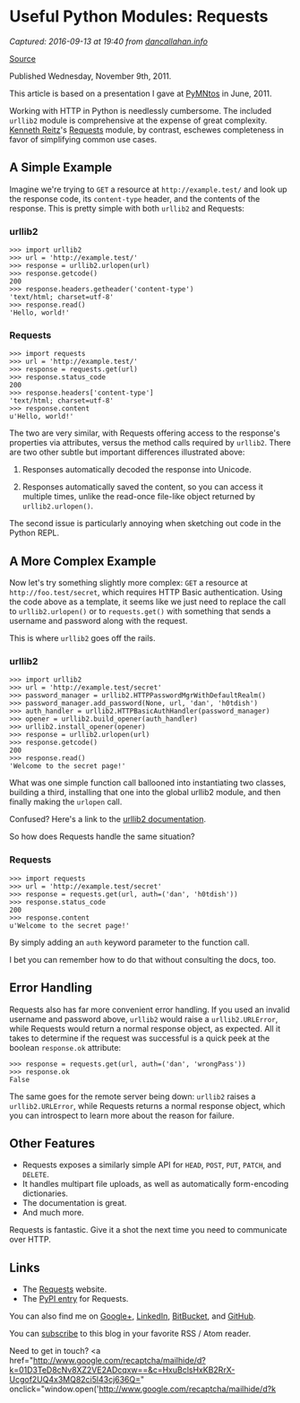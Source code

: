 # Useful Python Modules: Requests

_Captured: 2016-09-13 at 19:40 from [dancallahan.info](https://dancallahan.info/journal/python-requests/)_

[Source](https://dancallahan.info/journal/python-requests/ "Permalink to Useful Python Modules: Requests | Dan Callahan")

Published Wednesday, November 9th, 2011.

This article is based on a presentation I gave at [PyMNtos][2] in June, 2011.

Working with HTTP in Python is needlessly cumbersome. The included `urllib2` module is comprehensive at the expense of great complexity. [Kenneth Reitz][3]'s [Requests][4] module, by contrast, eschewes completeness in favor of simplifying common use cases.

## A Simple Example

Imagine we're trying to `GET` a resource at `http://example.test/` and look up the response code, its `content-type` header, and the contents of the response. This is pretty simple with both `urllib2` and Requests:

### urllib2

    >>> import urllib2
    >>> url = 'http://example.test/'
    >>> response = urllib2.urlopen(url)
    >>> response.getcode()
    200
    >>> response.headers.getheader('content-type')
    'text/html; charset=utf-8'
    >>> response.read()
    'Hello, world!'

### Requests

    >>> import requests
    >>> url = 'http://example.test/'
    >>> response = requests.get(url)
    >>> response.status_code
    200
    >>> response.headers['content-type']
    'text/html; charset=utf-8'
    >>> response.content
    u'Hello, world!'

The two are very similar, with Requests offering access to the response's properties via attributes, versus the method calls required by `urllib2`. There are two other subtle but important differences illustrated above:

1. Responses automatically decoded the response into Unicode.

2. Responses automatically saved the content, so you can access it multiple times, unlike the read-once file-like object returned by `urllib2.urlopen()`.

The second issue is particularly annoying when sketching out code in the Python REPL.

## A More Complex Example

Now let's try something slightly more complex: `GET` a resource at `http://foo.test/secret`, which requires HTTP Basic authentication. Using the code above as a template, it seems like we just need to replace the call to `urllib2.urlopen()` or to `requests.get()` with something that sends a username and password along with the request.

This is where `urllib2` goes off the rails.

### urllib2

    >>> import urllib2
    >>> url = 'http://example.test/secret'
    >>> password_manager = urllib2.HTTPPasswordMgrWithDefaultRealm()
    >>> password_manager.add_password(None, url, 'dan', 'h0tdish')
    >>> auth_handler = urllib2.HTTPBasicAuthHandler(password_manager)
    >>> opener = urllib2.build_opener(auth_handler)
    >>> urllib2.install_opener(opener)
    >>> response = urllib2.urlopen(url)
    >>> response.getcode()
    200
    >>> response.read()
    'Welcome to the secret page!'

What was one simple function call ballooned into instantiating two classes, building a third, installing that one into the global urllib2 module, and then finally making the `urlopen` call.

Confused? Here's a link to the [urllib2 documentation][5].

So how does Requests handle the same situation?

### Requests

    >>> import requests
    >>> url = 'http://example.test/secret'
    >>> response = requests.get(url, auth=('dan', 'h0tdish'))
    >>> response.status_code
    200
    >>> response.content
    u'Welcome to the secret page!'

By simply adding an `auth` keyword parameter to the function call.

I bet you can remember how to do that without consulting the docs, too.

## Error Handling

Requests also has far more convenient error handling. If you used an invalid username and password above, `urllib2` would raise a `urllib2.URLError`, while Requests would return a normal response object, as expected. All it takes to determine if the request was successful is a quick peek at the boolean `response.ok` attribute:

    >>> response = requests.get(url, auth=('dan', 'wrongPass'))
    >>> response.ok
    False

The same goes for the remote server being down: `urllib2` raises a `urllib2.URLError`, while Requests returns a normal response object, which you can introspect to learn more about the reason for failure.

## Other Features

* Requests exposes a similarly simple API for `HEAD`, `POST`, `PUT`, `PATCH`, and `DELETE`.
* It handles multipart file uploads, as well as automatically form-encoding dictionaries.
* The documentation is great.
* And much more.

Requests is fantastic. Give it a shot the next time you need to communicate over HTTP.

## Links

* The [Requests][4] website.
* The [PyPI entry][6] for Requests.

You can also find me on [Google+][7], [LinkedIn][8], [BitBucket][9], and [GitHub][10].

You can [subscribe][11] to this blog in your favorite RSS / Atom reader.

Need to get in touch? <a href="http://www.google.com/recaptcha/mailhide/d?k=01D3TeD8cNv8XZ2VE2ADcqxw==&c=HxuBclsHxKB2RrX-Ucgof2UQ4x3MQ82ci5l43cj636Q=" onclick="window.open('http://www.google.com/recaptcha/mailhide/d?k

[1]: /
[2]: http://python.mn/
[3]: http://kennethreitz.com/
[4]: http://python-requests.org
[5]: http://docs.python.org/release/2.7/library/urllib2.html
[6]: http://pypi.python.org/pypi/requests
[7]: https://plus.google.com/100352373939446760176/posts
[8]: http://www.linkedin.com/in/callahad/
[9]: https://bitbucket.org/callahad/
[10]: https://github.com/callahad/
[11]: /atom.xml
